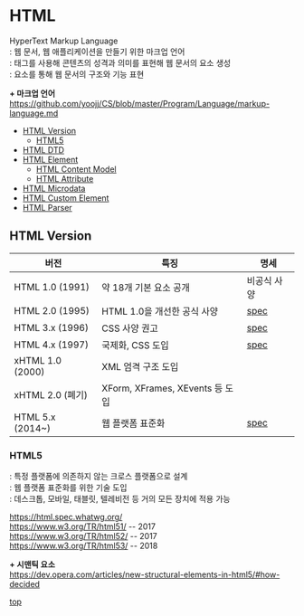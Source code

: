 # HTML
HyperText Markup Language   
: 웹 문서, 웹 애플리케이션을 만들기 위한 마크업 언어     
: 태그를 사용해 콘텐츠의 성격과 의미를 표현해 웹 문서의 요소 생성   
: 요소를 통해 웹 문서의 구조와 기능 표현  


**+ 마크업 언어**    
https://github.com/yoojj/CS/blob/master/Program/Language/markup-language.md


- [HTML Version](#html-version)
    - [HTML5](#html5)
- [HTML DTD](./html-doctype.md)
- [HTML Element](./html-element.md)
    - [HTML Content Model](./html-content-model.md)
    - [HTML Attribute](./html-attribute.md)
- [HTML Microdata](./html-microdata.md)
- [HTML Custom Element](../web-component.md#custom-element)
- [HTML Parser](./html-parser.md)



## HTML Version

버전 | 특징 | 명세
---|---|---
HTML 1.0 (1991)  | 약 18개 기본 요소 공개 | 비공식 사양
HTML 2.0 (1995)  | HTML 1.0을 개선한 공식 사양 | [spec](https://www.w3.org/MarkUp/html-spec/html-spec_toc.html)
HTML 3.x (1996)  | CSS 사양 권고 | [spec](https://www.w3.org/TR/2018/SPSD-html32-20180315/)
HTML 4.x (1997)  | 국제화, CSS 도입 | [spec](https://www.w3.org/TR/1998/REC-html40-19980424/)
xHTML 1.0 (2000) | XML 엄격 구조 도입  |
xHTML 2.0 (폐기)  | XForm, XFrames, XEvents 등 도입 |
HTML 5.x (2014~) | 웹 플랫폼 표준화  | [spec](https://html.spec.whatwg.org/)



### HTML5
: 특정 플랫폼에 의존하지 않는 크로스 플랫폼으로 설계      
: 웹 플랫폼 표준화를 위한 기술 도입     
: 데스크톱, 모바일, 태블릿, 텔레비전 등 거의 모든 장치에 적용 가능   


https://html.spec.whatwg.org/    
https://www.w3.org/TR/html51/ -- 2017  
https://www.w3.org/TR/html52/ -- 2017  
https://www.w3.org/TR/html53/ -- 2018  


**+ 시맨틱 요소**   
https://dev.opera.com/articles/new-structural-elements-in-html5/#how-decided



[top](#)

